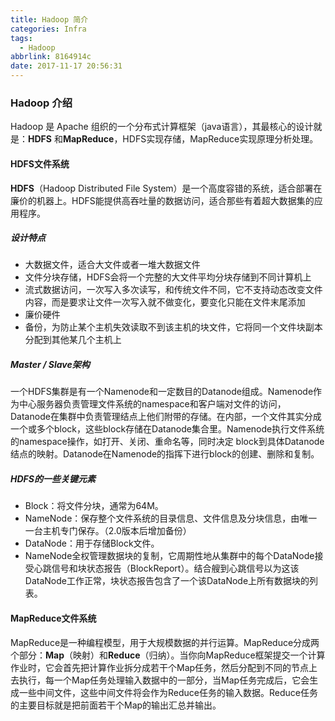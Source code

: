 ```yaml
---
title: Hadoop 简介
categories: Infra
tags:
  - Hadoop
abbrlink: 8164914c
date: 2017-11-17 20:56:31
---
```

### Hadoop 介绍	

Hadoop 是 Apache 组织的一个分布式计算框架（java语言），其最核心的设计就是：**HDFS** 和**MapReduce**，HDFS实现存储，MapReduce实现原理分析处理。

#### HDFS文件系统

**HDFS**（Hadoop Distributed File System）是一个高度容错的系统，适合部署在廉价的机器上。HDFS能提供高吞吐量的数据访问，适合那些有着超大数据集的应用程序。
<!--more-->
##### 设计特点

* 大数据文件，适合大文件或者一堆大数据文件
* 文件分块存储，HDFS会将一个完整的大文件平均分块存储到不同计算机上
* 流式数据访问，一次写入多次读写，和传统文件不同，它不支持动态改变文件内容，而是要求让文件一次写入就不做变化，要变化只能在文件末尾添加
* 廉价硬件
* 备份，为防止某个主机失效读取不到该主机的块文件，它将同一个文件块副本分配到其他某几个主机上

##### Master / Slave架构

一个HDFS集群是有一个Namenode和一定数目的Datanode组成。Namenode作为中心服务器负责管理文件系统的namespace和客户端对文件的访问，Datanode在集群中负责管理结点上他们附带的存储。在内部，一个文件其实分成一个或多个block，这些block存储在Datanode集合里。Namenode执行文件系统的namespace操作，如打开、关闭、重命名等，同时决定 block到具体Datanode结点的映射。Datanode在Namenode的指挥下进行block的创建、删除和复制。

##### HDFS的一些关键元素

* Block：将文件分块，通常为64M。
* NameNode：保存整个文件系统的目录信息、文件信息及分块信息，由唯一一台主机专门保存。（2.0版本后增加备份）
* DataNode：用于存储Block文件。
* NameNode全权管理数据块的复制，它周期性地从集群中的每个DataNode接受心跳信号和块状态报告（BlockReport）。结合艘到心跳信号以为这该DataNode工作正常，块状态报告包含了一个该DataNode上所有数据块的列表。



#### MapReduce文件系统

MapReduce是一种编程模型，用于大规模数据的并行运算。MapReduce分成两个部分：**Map**（映射）和**Reduce**（归纳）。当你向MapReduce框架提交一个计算作业时，它会首先把计算作业拆分成若干个Map任务，然后分配到不同的节点上去执行，每一个Map任务处理输入数据中的一部分，当Map任务完成后，它会生成一些中间文件，这些中间文件将会作为Reduce任务的输入数据。Reduce任务的主要目标就是把前面若干个Map的输出汇总并输出。
